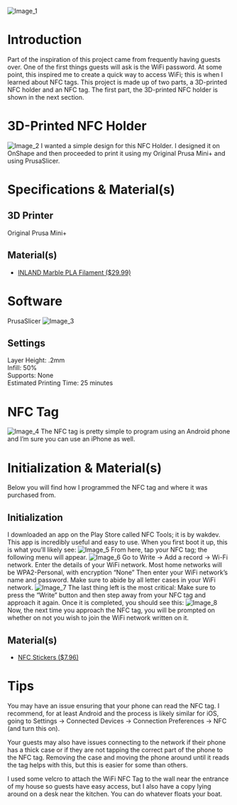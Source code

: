 ![Image_1](https://github.com/user-attachments/assets/1f53934b-901b-43cd-b2ab-cb73106fb4a7)
# Introduction
Part of the inspiration of this project came from frequently having guests over. One of the first things guests will ask is the WiFi password. At some point, this inspired me to create a quick way to access WiFi; this is when I learned about NFC tags. This project is made up of two parts, a 3D-printed NFC holder and an NFC tag. The first part, the 3D-printed NFC holder is shown in the next section.
# 3D-Printed NFC Holder
![Image_2](https://github.com/user-attachments/assets/b41147e2-9f19-4dc0-9982-c1df23b03557)
I wanted a simple design for this NFC Holder. I designed it on OnShape and then proceeded to print it using my Original Prusa Mini+ and using PrusaSlicer.
# Specifications & Material(s)
## 3D Printer
 Original Prusa Mini+
## Material(s)
* [INLAND Marble PLA Filament ($29.99)](https://www.amazon.com/Inland-1-75mm-Marble-Printer-Filament/dp/B08M4733VV/ref=sr_1_3?crid=RY0788Z9D3XL&dib=eyJ2IjoiMSJ9.GvDUjGeacdaThMoKB2T31ewH9i3JmlLfhoDydChHBm-pD7cXPBEVjrKUewiIA1ZLE0_09V1n0PRn75b7hFqiDw4M0-lnl6NiRKwU4Bay_UQglrp8aVfnSITNRxxnTlk00zi7jk9JMRR5mzHilVguVNlu22jSBhxaIA2Mgu28qpM98QySMqZ0onKGj8rI2Ae99hyhSl7nTwlWuBccngRzfk5tlxoLLDb3Ck8adz-NTaQ.5vcyT03Wl1FkUx1DENvwhSOMvdqbl_TQCjXICAq7kSI&dib_tag=se&keywords=pla+filament+inland+marble&qid=1735843633&sprefix=pla+filament+inland+marble%2Caps%2C87&sr=8-3
)
# Software
 PrusaSlicer
 ![Image_3](https://github.com/user-attachments/assets/74f0e6df-54ff-4fed-aae8-e25df3ee9b7c)
 ## Settings
  Layer Height: .2mm \
  Infill: 50% \
  Supports: None \
  Estimated Printing Time: 25 minutes
# NFC Tag
![Image_4](https://github.com/user-attachments/assets/c1b4d1c5-4d13-4bfa-ba43-939e600c45c2)
The NFC tag is pretty simple to program using an Android phone and I’m sure you can use an iPhone as well.
# Initialization & Material(s)
Below you will find how I programmed the NFC tag and where it was purchased from.
## Initialization
I downloaded an app on the Play Store called NFC Tools; it is by wakdev. This app is incredibly useful and easy to use. When you first boot it up, this is what you’ll likely see:
![Image_5](https://github.com/user-attachments/assets/709e5967-18a4-4f82-8129-4af43c3fc6cd)
From here, tap your NFC tag; the following menu will appear.
![Image_6](https://github.com/user-attachments/assets/3fd644d4-7bb9-46e7-9eba-37c86f9be996)
Go to Write -> Add a record -> Wi-Fi network. Enter the details of your WiFi network. Most home networks will be WPA2-Personal, with encryption “None” Then enter your WiFi network’s name and password. Make sure to abide by all letter cases in your WiFi network.
![Image_7](https://github.com/user-attachments/assets/ba18c4d6-4081-48e1-9223-4f5cc5dcb9ef)
The last thing left is the most critical: Make sure to press the “Write” button and then step away from your NFC tag and approach it again. Once it is completed, you should see this:
![Image_8](https://github.com/user-attachments/assets/31dc1378-8515-458f-8f18-602377ca62ee)
Now, the next time you approach the NFC tag, you will be prompted on whether on not you wish to join the WiFi network written on it.
## Material(s)
* [NFC Stickers ($7.96)](https://www.amazon.com/Stickers-NTAG215-Programmable-Compatible-Android/dp/B091FCDPDR/ref=sxin_16_pa_sp_search_thematic_sspa?content-id=amzn1.sym.27b41115-b206-47c3-8621-713097e8442c%3Aamzn1.sym.27b41115-b206-47c3-8621-713097e8442c&crid=2CUK9W8I3L1WZ&cv_ct_cx=nfc%2Btags%2Bk%2Blakey&keywords=nfc%2Btags%2Bk%2Blakey&pd_rd_i=B091FCFJT9&pd_rd_r=1cfacf3c-cea7-49fc-9283-38dc8e35ebf4&pd_rd_w=3jGhz&pd_rd_wg=fOWr0&pf_rd_p=27b41115-b206-47c3-8621-713097e8442c&pf_rd_r=T2JE71K6VYQHEHNZ605T&qid=1735842929&sbo=RZvfv%2F%2FHxDF%2BO5021pAnSA%3D%3D&sprefix=nfc%2Btags%2Bk%2Blakey%2Caps%2C74&sr=1-1-6024b2a3-78e4-4fed-8fed-e1613be3bcce-spons&sp_csd=d2lkZ2V0TmFtZT1zcF9zZWFyY2hfdGhlbWF0aWM&th=1
)
# Tips
You may have an issue ensuring that your phone can read the NFC tag. I recommend, for at least Android and the process is likely similar for iOS, going to Settings -> Connected Devices -> Connection Preferences -> NFC (and turn this on).

Your guests may also have issues connecting to the network if their phone has a thick case or if they are not tapping the correct part of the phone to the NFC tag. Removing the case and moving the phone around until it reads the tag helps with this, but this is easier for some than others.

I used some velcro to attach the WiFi NFC Tag to the wall near the entrance of my house so guests have easy access, but I also have a copy lying around on a desk near the kitchen. You can do whatever floats your boat.

